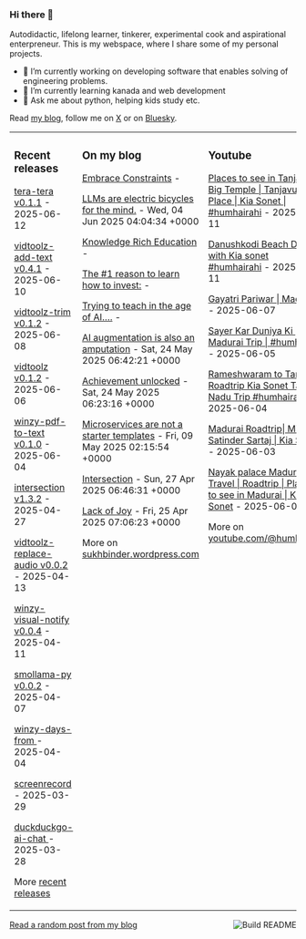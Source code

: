 ### Hi there 👋

<!--
**sukhbinder/sukhbinder** is a ✨ _special_ ✨ repository because its `README.md` (this file) appears on your GitHub profile.
-->

Autodidactic, lifelong learner, tinkerer, experimental cook and aspirational enterpreneur. This is my webspace, where I share some of my personal projects. 

- 🔭 I’m currently working on developing software that enables solving of engineering problems.
- 🌱 I’m currently learning kanada and web development
- 💬 Ask me about python, helping kids study etc.


Read [my blog](https://sukhbinder.wordpress.com/), follow me on [X](https://x.com/aerogeek) or on [Bluesky](https://bsky.app/profile/sukhbinder.bsky.social).



<table><tr><td valign="top" width="33%">

### Recent releases
<!-- recent_releases starts -->
[tera-tera v0.1.1](https://github.com/sukhbinder/tera-tera/releases/tag/v0.1.1a) - 2025-06-12

[vidtoolz-add-text v0.4.1](https://github.com/sukhbinder/vidtoolz-add-text/releases/tag/v0.4.1) - 2025-06-10

[vidtoolz-trim v0.1.2](https://github.com/sukhbinder/vidtoolz-trim/releases/tag/v0.1.2) - 2025-06-08

[vidtoolz v0.1.2](https://github.com/sukhbinder/vidtoolz/releases/tag/v0.1.2) - 2025-06-06

[winzy-pdf-to-text v0.1.0](https://github.com/sukhbinder/winzy-pdf-to-text/releases/tag/v0.1.0) - 2025-06-04

[intersection v1.3.2](https://github.com/sukhbinder/intersection/releases/tag/v1.3.3) - 2025-04-27

[vidtoolz-replace-audio v0.0.2](https://github.com/sukhbinder/vidtoolz-replace-audio/releases/tag/v0.0.2) - 2025-04-13

[winzy-visual-notify v0.0.4](https://github.com/sukhbinder/winzy-visual-notify/releases/tag/v0.0.4) - 2025-04-11

[smollama-py v0.0.2](https://github.com/sukhbinder/smollama-py/releases/tag/v0.0.2) - 2025-04-07

[winzy-days-from ](https://github.com/sukhbinder/winzy-days-from/releases/tag/v0.0.1) - 2025-04-04

[screenrecord ](https://github.com/sukhbinder/screenrecord/releases/tag/v1.1.3a) - 2025-03-29

[duckduckgo-ai-chat ](https://github.com/sukhbinder/duckduckgo-ai-chat/releases/tag/v0.0.8a) - 2025-03-28
<!-- recent_releases ends -->
More [recent releases](https://github.com/sukhbinder/sukhbinder/blob/master/releases.md)
</td><td valign="top" width="34%">

### On my blog
<!-- blog starts -->
[Embrace Constraints](https://sukhbinder.wordpress.com/2025/06/10/embrace-constraints/) - 

[LLMs are electric bicycles for the mind.](https://sukhbinder.wordpress.com/2025/06/04/llms-are-electric-bicycles-for-the-mind/) - Wed, 04 Jun 2025 04:04:34 +0000

[Knowledge Rich Education](https://sukhbinder.wordpress.com/2025/06/03/knowledge-rich-education/) - 

[The #1 reason to learn how to invest:](https://sukhbinder.wordpress.com/2025/05/29/the-1-reason-to-learn-how-to-invest/) - 

[Trying to teach in the age of AI….](https://sukhbinder.wordpress.com/2025/05/27/beating-the-likeness-bots-and-the-cheating-machines/) - 

[AI augmentation is also an amputation](https://sukhbinder.wordpress.com/2025/05/24/ai-augmentation-is-also-an-amputation/) - Sat, 24 May 2025 06:42:21 +0000

[Achievement unlocked](https://sukhbinder.wordpress.com/2025/05/24/achievement-unlocked/) - Sat, 24 May 2025 06:23:16 +0000

[Microservices are not a starter templates](https://sukhbinder.wordpress.com/2025/05/09/microservices-are-not-a-starter-templates/) - Fri, 09 May 2025 02:15:54 +0000

[Intersection](https://sukhbinder.wordpress.com/2025/04/27/intersection/) - Sun, 27 Apr 2025 06:46:31 +0000

[Lack of Joy](https://sukhbinder.wordpress.com/2025/04/25/lack-of-joy/) - Fri, 25 Apr 2025 07:06:23 +0000
<!-- blog ends -->
More on [sukhbinder.wordpress.com](https://sukhbinder.wordpress.com/)
</td><td valign="top" width="33%">

### Youtube
<!-- youtube starts -->
[Places to see in Tanjavur | Big Temple | Tanjavur Place | Kia Sonet | #humhairahi](https://www.youtube.com/watch?v=C-MqUtR6a-U) - 2025-06-11

[Danushkodi Beach Drive with Kia sonet #humhairahi](https://www.youtube.com/shorts/B5zF2n5NLjQ) - 2025-06-11

[Gayatri Pariwar | Madurai](https://www.youtube.com/shorts/2bq350aOcl0) - 2025-06-07

[Sayer Kar Duniya Ki  | Madurai Trip | #humhairahi](https://www.youtube.com/shorts/7m5jEV05G4c) - 2025-06-05

[Rameshwaram to Tanjavur Roadtrip Kia Sonet Tamil Nadu Trip #humhairahi](https://www.youtube.com/watch?v=6S_lJbbHsZQ) - 2025-06-04

[Madurai Roadtrip|  Misaal | Satinder Sartaj | Kia Sonet](https://www.youtube.com/shorts/A5ipvo1MhdY) - 2025-06-03

[Nayak palace Madurai | Travel | Roadtrip | Places to see in Madurai | Kia Sonet](https://www.youtube.com/shorts/7S2ESE5tpCw) - 2025-06-02
<!-- youtube ends -->
More on [youtube.com/@humhairahi](https://www.youtube.com/@humhairahi)
</td></tr></table>

<a href="https://github.com/sukhbinder/sukhbinder/actions"><img src="https://github.com/sukhbinder/sukhbinder/workflows/Build%20README/badge.svg" align="right" alt="Build README"></a> <a href="https://sukhbinder.wordpress.com/?random">Read a random post from my blog</a>